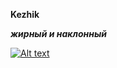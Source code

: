 __Kezhik__


***жирный и наклонный***

[![Alt text](//placehold.it/150x100)](https://www.google.com/search?q=rfhnbyrf&tbm=isch&source=iu&ictx=1&fir=w_97RnVp0ekdOM%253A%252CEMUIokkVFzxHTM%252C_&vet=1&usg=AI4_-kTT6dIPF36aiOFJjohWdAOWpyepgg&sa=X&ved=2ahUKEwjJkaG4xcXkAhUtxosKHUpMDaUQ9QEwB3oECAcQEg#imgrc=dr9BCD8w3f_UeM:&vet=1)
